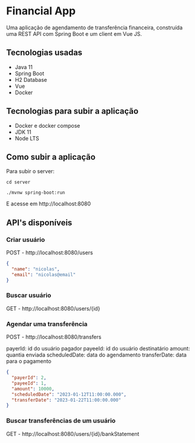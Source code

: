 # Financial App

Uma aplicação de agendamento de transferência financeira, construída uma REST API com Spring Boot e um client em Vue JS.

## Tecnologias usadas

- Java 11
- Spring Boot
- H2 Database
- Vue
- Docker

## Tecnologias para subir a aplicação

- Docker e docker compose
- JDK 11
- Node LTS

## Como subir a aplicação

Para subir o server:

`cd server`

`./mvnw spring-boot:run`

E acesse em http://localhost:8080

## API's disponíveis

### Criar usuário
POST - http://localhost:8080/users
```json
{
  "name": "nicolas",
  "email": "nicolas@email"
}
```

### Buscar usuário
GET - http://localhost:8080/users/{id}

### Agendar uma transferência
POST - http://localhost:8080/transfers

payerId: id do usuário pagador
payeeId: id do usuário destinatário
amount: quantia enviada
scheduledDate: data do agendamento
transferDate: data para o pagamento

```json
{
  "payerId": 2,
  "payeeId": 1,
  "amount": 10000,
  "scheduledDate": "2023-01-12T11:00:00.000",
  "transferDate": "2023-01-22T11:00:00.000"
}
```

### Buscar transferências de um usuário
GET - http://localhost:8080/users/{id}/bankStatement
